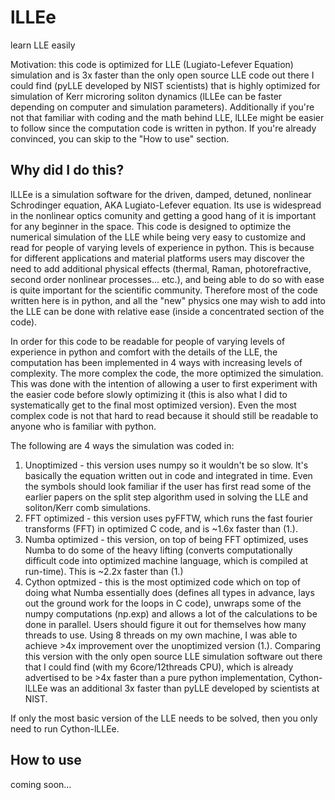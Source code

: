 # lLLEe
learn LLE easily

Motivation: this code is optimized for LLE (Lugiato-Lefever Equation) simulation and is 3x faster than the only open source LLE code out there I could find (pyLLE developed by NIST scientists) that is highly optimized for simulation of Kerr microring soliton dynamics (lLLEe can be faster depending on computer and simulation parameters). Additionally if you're not that familiar with coding and the math behind LLE, lLLEe might be easier to follow since the computation code is written in python. If you're already convinced, you can skip to the "How to use" section.

## Why did I do this?

lLLEe is a simulation software for the driven, damped, detuned, nonlinear Schrodinger equation, AKA Lugiato-Lefever equation.  Its use is widespread in the nonlinear optics comunity and getting a good hang of it is important for any beginner in the space.  This code is designed to optimize the numerical simulation of the LLE while being very easy to customize and read for people of varying levels of experience in python.  This is because for different applications and material platforms users may discover the need to add additional physical effects (thermal, Raman, photorefractive, second order nonlinear processes... etc.), and being able to do so with ease is quite important for the scientific community.  Therefore most of the code written here is in python, and all the "new" physics one may wish to add into the LLE can be done with relative ease (inside a concentrated section of the code).

In order for this code to be readable for people of varying levels of experience in python and comfort with the details of the LLE, the computation has been implemented in 4 ways with increasing levels of complexity.  The more complex the code, the more optimized the simulation.  This was done with the intention of allowing a user to first experiment with the easier code before slowly optimizing it (this is also what I did to systematically get to the final most optimized version).  Even the most complex code is not that hard to read because it should still be readable to anyone who is familiar with python.

The following are 4 ways the simulation was coded in:
1. Unoptimized - this version uses numpy so it wouldn't be so slow.  It's basically the equation written out in code and integrated in time.  Even the symbols should look familiar if the user has first read some of the earlier papers on the split step algorithm used in solving the LLE and soliton/Kerr comb simulations.  
2. FFT optimized - this version uses pyFFTW, which runs the fast fourier transforms (FFT) in optimized C code, and is ~1.6x faster than (1.).
3. Numba optimized - this version, on top of being FFT optimized, uses Numba to do some of the heavy lifting (converts computationally difficult code into optimized machine language, which is compiled at run-time).  This is ~2.2x faster than (1.)
4. Cython optmized - this is the most optimized code which on top of doing what Numba essentially does (defines all types in advance, lays out the ground work for the loops in C code), unwraps some of the numpy computations (np.exp) and allows a lot of the calculations to be done in parallel.  Users should figure it out for themselves how many threads to use. Using 8 threads on my own machine, I was able to achieve >4x improvement over the unoptimized version (1.).  Comparing this version with the only open source LLE simulation software out there that I could find (with my 6core/12threads CPU), which is already advertised to be >4x faster than a pure python implementation, Cython-lLLEe was an additional 3x faster than pyLLE developed by scientists at NIST.

If only the most basic version of the LLE needs to be solved, then you only need to run Cython-lLLEe.

## How to use
coming soon...
